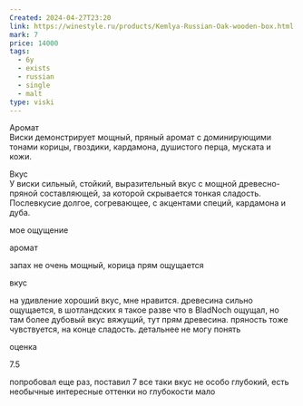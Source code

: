 ```yaml
---
Created: 2024-04-27T23:20
link: https://winestyle.ru/products/Kemlya-Russian-Oak-wooden-box.html
mark: 7
price: 14000
tags:
  - 6y
  - exists
  - russian
  - single
  - malt
type: viski
---
```

Аромат  
Виски демонстрирует мощный, пряный аромат с доминирующими тонами корицы, гвоздики, кардамона, душистого перца, муската и кожи.  

Вкус  
У виски сильный, стойкий, выразительный вкус с мощной древесно-пряной составляющей, за которой скрывается тонкая сладость. Послевкусие долгое, согревающее, с акцентами специй, кардамона и дуба.  

  

  

мое ощущение

аромат

запах не очень мощный, корица прям ощущается

вкус

на удивление хороший вкус, мне нравится. древесина сильно ощущается, в шотландских я такое разве что в BladNoch ощущал, но там более дубовый вкус вяжущий, тут прям древесина. пряность тоже чувствуется, на конце сладость. детальнее не могу понять

  

  

оценка

7.5

попробовал еще раз, поставил 7
все таки вкус не особо глубокий, есть необычные интересные оттенки но глубокости мало